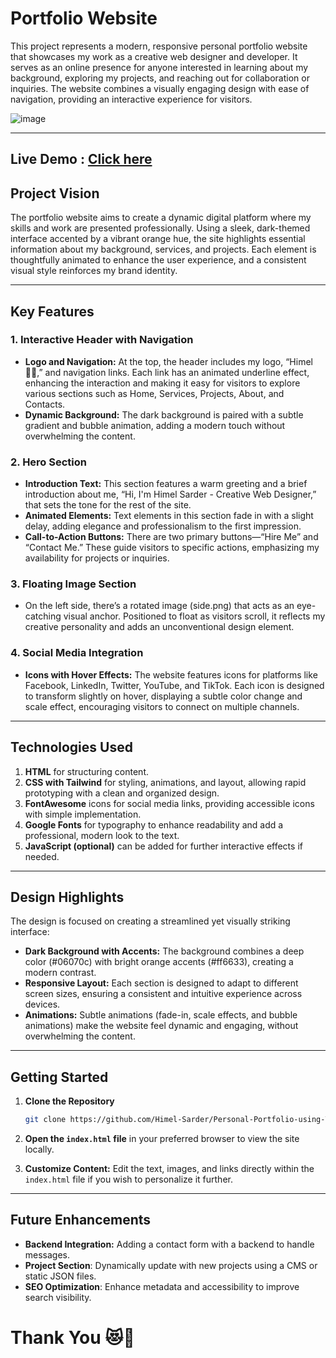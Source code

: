 
# Portfolio Website

This project represents a modern, responsive personal portfolio website that showcases my work as a creative web designer and developer. It serves as an online presence for anyone interested in learning about my background, exploring my projects, and reaching out for collaboration or inquiries. The website combines a visually engaging design with ease of navigation, providing an interactive experience for visitors.

![image](https://github.com/user-attachments/assets/d47c114f-0981-4867-9e5d-0d08d78d5b4d)

---
## Live Demo : [Click here](https://himel-sarder.github.io/Personal-Portfolio-using-Tailwind-CSS/)
## Project Vision

The portfolio website aims to create a dynamic digital platform where my skills and work are presented professionally. Using a sleek, dark-themed interface accented by a vibrant orange hue, the site highlights essential information about my background, services, and projects. Each element is thoughtfully animated to enhance the user experience, and a consistent visual style reinforces my brand identity.

---

## Key Features

### 1. **Interactive Header with Navigation**
   - **Logo and Navigation:** At the top, the header includes my logo, “Himel🐦‍🔥,” and navigation links. Each link has an animated underline effect, enhancing the interaction and making it easy for visitors to explore various sections such as Home, Services, Projects, About, and Contacts.
   - **Dynamic Background:** The dark background is paired with a subtle gradient and bubble animation, adding a modern touch without overwhelming the content.

### 2. **Hero Section**
   - **Introduction Text:** This section features a warm greeting and a brief introduction about me, “Hi, I'm Himel Sarder - Creative Web Designer,” that sets the tone for the rest of the site.
   - **Animated Elements:** Text elements in this section fade in with a slight delay, adding elegance and professionalism to the first impression.
   - **Call-to-Action Buttons:** There are two primary buttons—“Hire Me” and “Contact Me.” These guide visitors to specific actions, emphasizing my availability for projects or inquiries.

### 3. **Floating Image Section**
   - On the left side, there’s a rotated image (side.png) that acts as an eye-catching visual anchor. Positioned to float as visitors scroll, it reflects my creative personality and adds an unconventional design element.

### 4. **Social Media Integration**
   - **Icons with Hover Effects:** The website features icons for platforms like Facebook, LinkedIn, Twitter, YouTube, and TikTok. Each icon is designed to transform slightly on hover, displaying a subtle color change and scale effect, encouraging visitors to connect on multiple channels.

---

## Technologies Used

1. **HTML** for structuring content.
2. **CSS with Tailwind** for styling, animations, and layout, allowing rapid prototyping with a clean and organized design.
3. **FontAwesome** icons for social media links, providing accessible icons with simple implementation.
4. **Google Fonts** for typography to enhance readability and add a professional, modern look to the text.
5. **JavaScript (optional)** can be added for further interactive effects if needed.

---

## Design Highlights

The design is focused on creating a streamlined yet visually striking interface:
- **Dark Background with Accents:** The background combines a deep color (#06070c) with bright orange accents (#ff6633), creating a modern contrast.
- **Responsive Layout:** Each section is designed to adapt to different screen sizes, ensuring a consistent and intuitive experience across devices.
- **Animations:** Subtle animations (fade-in, scale effects, and bubble animations) make the website feel dynamic and engaging, without overwhelming the content.

---

## Getting Started

1. **Clone the Repository**
   ```bash
   git clone https://github.com/Himel-Sarder/Personal-Portfolio-using-Tailwind-CSS.git
   ```
2. **Open the `index.html` file** in your preferred browser to view the site locally.

3. **Customize Content:** Edit the text, images, and links directly within the `index.html` file if you wish to personalize it further.

---

## Future Enhancements

- **Backend Integration:** Adding a contact form with a backend to handle messages.
- **Project Section**: Dynamically update with new projects using a CMS or static JSON files.
- **SEO Optimization**: Enhance metadata and accessibility to improve search visibility.

# Thank You 😻🤍
